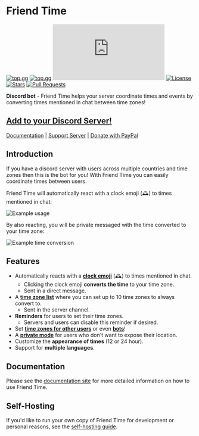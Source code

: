 # Friend Time

[![top.gg](https://top.gg/api/widget/status/471091072546766849.svg?noavatar=true)](https://top.gg/bot/471091072546766849)
[![top.gg](https://top.gg/api/widget/servers/471091072546766849.svg?noavatar=true)](https://top.gg/bot/471091072546766849)
[![discord.js](https://img.shields.io/github/package-json/dependency-version/KevinNovak/Friend-Time/discord.js)](https://discord.js.org/)
[![License](https://img.shields.io/badge/license-Apache%202.0%20with%20Commons%20Clause-blue)](https://commonsclause.com/)
[![Stars](https://img.shields.io/github/stars/KevinNovak/Friend-Time.svg)](https://github.com/KevinNovak/Friend-Time/stargazers)
[![Pull Requests](https://img.shields.io/badge/Pull%20Requests-Welcome!-brightgreen)](https://github.com/KevinNovak/Friend-Time/pulls)

**Discord bot** - Friend Time helps your server coordinate times and events by converting times mentioned in chat between time zones!

## [Add to your Discord Server!](https://discord.com/oauth2/authorize?client_id=471091072546766849&scope=bot%20applications.commands&permissions=85056)

[Documentation](https://docs.friendtime.ml/) \| [Support Server](https://discord.gg/GQcBR8e) \| [Donate with PayPal](https://www.paypal.com/cgi-bin/webscr?cmd=_donations&business=EW389DYYSS4FC)

## Introduction

If you have a discord server with users across multiple countries and time zones then this is the bot for you! With Friend Time you can easily coordinate times between users.

Friend Time will automatically react with a clock emoji \(🕰️\) to times mentioned in chat:

![Example usage](https://i.imgur.com/pm9nCJG.png)

By also reacting, you will be private messaged with the time converted to your time zone:

![Example time conversion](https://i.imgur.com/wMsXvL3.png)

## Features

-   Automatically reacts with a [**clock emoji**](https://docs.friendtime.ml/time-conversions#1-convert-to-your-time-zone) \(️️🕰️\) to times mentioned in chat.
    -   Clicking the clock emoji **converts the time** to your time zone.
    -   Sent in a direct message.
-   A [**time zone list**](https://docs.friendtime.ml/time-conversions#2-convert-to-list-of-time-zones) where you can set up to 10 time zones to always convert to.
    -   Sent in the server channel.
-   **Reminders** for users to set their time zones.
    -   Servers and users can disable this reminder if desired.
-   Set [**time zones for other users**](https://docs.friendtime.ml/commands/user-commands/set#setup-for-another-user) or even [**bots**](https://docs.friendtime.ml/commands/user-commands/set#setup-for-a-bot)!
-   A [**private mode**](https://docs.friendtime.ml/settings/user-settings/private-mode) for users who don't want to expose their location.
-   Customize the **appearance of times** \(12 or 24 hour\).
-   Support for **multiple languages**.

## Documentation

Please see the [documentation site](https://docs.friendtime.ml/) for more detailed information on how to use Friend Time.

## Self-Hosting

If you'd like to run your own copy of Friend Time for development or personal reasons, see the [self-hosting guide](https://docs.friendtime.ml/misc/self-hosting).
